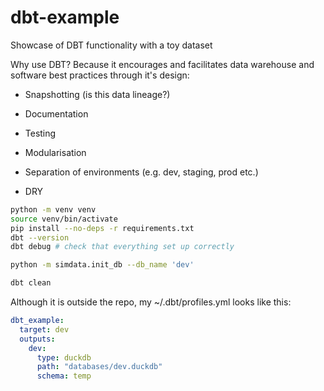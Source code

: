 # dbt-example

Showcase of DBT functionality with a toy dataset

Why use DBT? Because it encourages and facilitates data warehouse and software best practices through it's design:

- Snapshotting (is this data lineage?)

- Documentation

- Testing

- Modularisation

- Separation of environments (e.g. dev, staging, prod etc.)

- DRY

```bash
python -m venv venv
source venv/bin/activate
pip install --no-deps -r requirements.txt
dbt --version
dbt debug # check that everything set up correctly

python -m simdata.init_db --db_name 'dev'

dbt clean

```

Although it is outside the repo, my ~/.dbt/profiles.yml looks like this:

```yaml
dbt_example:
  target: dev
  outputs:
    dev:
      type: duckdb
      path: "databases/dev.duckdb"
      schema: temp
```
